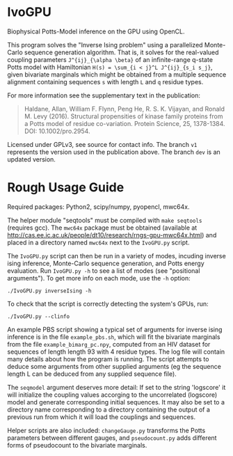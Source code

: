 IvoGPU
======

Biophysical Potts-Model inference on the GPU using OpenCL.

This program solves the "Inverse Ising problem" using a parallelized Monte-Carlo sequence generation algorithm. That is, it solves for the real-valued coupling parameters `J^{ij}_{\alpha \beta}` of an infinite-range q-state Potts model with Hamiltonian `H(s) = \sum_{i < j}^L J^{ij}_{s_i s_j}`, given bivariate marginals which might be obtained from a multiple sequence alignment containing sequences `s` with length `L` and `q` residue types.

For more information see the supplementary text in the publication:

> Haldane, Allan, William F. Flynn, Peng He, R. S. K. Vijayan, and Ronald M. Levy (2016). 
> Structural propensities of kinase family proteins from a Potts model of residue co-variation. 
> Protein Science, 25, 1378-1384. DOI: 10.1002/pro.2954.

Licensed under GPLv3, see source for contact info. The branch `v1` represents the version used in the publication above. The branch `dev` is an updated version.

Rough Usage Guide
=================

Required packages: Python2, scipy/numpy, pyopencl, mwc64x.

The helper module "seqtools" must be compiled with `make seqtools` (requires gcc).
The `mwc64x` package must be obtained (available at http://cas.ee.ic.ac.uk/people/dt10/research/rngs-gpu-mwc64x.html) and placed in a directory named `mwc64x` next to the `IvoGPU.py` script.

The `IvoGPU.py` script can then be run in a variety of modes, incuding inverse ising inference, Monte-Carlo sequence generation, and Potts energy evaluation. Run `IvoGPU.py -h` to see a list of modes (see "positional arguments"). To get more info on each mode, use the `-h` option:

    ./IvoGPU.py inverseIsing -h

To check that the script is correctly detecting the system's GPUs, run:

    ./IvoGPU.py --clinfo

An example PBS script showing a typical set of arguments for inverse ising inference is in the file `example_pbs.sh`, which will fit the bivariate marginals from the file `example_bimarg_pc.npy`, computed from an HIV dataset for sequences of length length 93 with 4 residue types. The log file will contain many details about how the program is running. The script attempts to deduce some arguments from other supplied arguments (eg the sequence length L can be deduced from any supplied sequence file).

The `seqmodel` argument deserves more detail: If set to the string 'logscore' it will initialize the coupling values accorging to the uncorrelated (logscore) model and generate corresponding initial sequences. It may also be set to a directory name corresponding to a directory containing the output of a previous run from which it will load the couplings and sequences. 

Helper scripts are also included: `changeGauge.py` transforms the Potts parameters between different gauges, and `pseudocount.py` adds different forms of pseudocount to the bivariate marginals.


